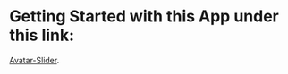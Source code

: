 # Getting Started with this App under this link:

[Avatar-Slider](https://hurado.github.io/avatar-slider/).
